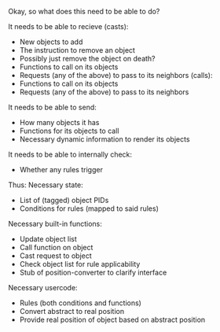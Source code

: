 Okay, so what does this need to be able to do?

It needs to be able to recieve (casts):
- New objects to add
- The instruction to remove an object
 - Possibly just remove the object on death?
- Functions to call on its objects
- Requests (any of the above) to pass to its neighbors
(calls):
- Functions to call on its objects
- Requests (any of the above) to pass to its neighbors

It needs to be able to send:
- How many objects it has
- Functions for its objects to call
- Necessary dynamic information to render its objects

It needs to be able to internally check:
- Whether any rules trigger

Thus:
Necessary state:
- List of (tagged) object PIDs
- Conditions for rules (mapped to said rules)

Necessary built-in functions:
- Update object list
- Call function on object
- Cast request to object
- Check object list for rule applicability
- Stub of position-converter to clarify interface

Necessary usercode:
- Rules (both conditions and functions)
- Convert abstract to real position
- Provide real position of object based on abstract position
